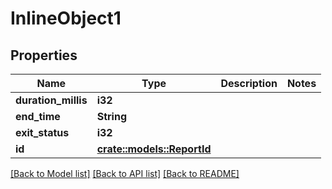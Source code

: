 # InlineObject1

## Properties

Name | Type | Description | Notes
------------ | ------------- | ------------- | -------------
**duration_millis** | **i32** |  | 
**end_time** | **String** |  | 
**exit_status** | **i32** |  | 
**id** | [**crate::models::ReportId**](ReportId.md) |  | 

[[Back to Model list]](../README.md#documentation-for-models) [[Back to API list]](../README.md#documentation-for-api-endpoints) [[Back to README]](../README.md)



